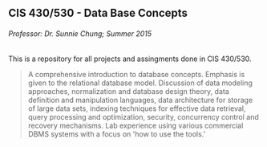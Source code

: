 CIS 430/530 - Data Base Concepts
---------------------------------
###### Professor: Dr. Sunnie Chung; Summer 2015

This is a repository for all projects and assingments done in CIS 430/530.

> A comprehensive introduction to database concepts. Emphasis is given to the relational database model. Discussion of data modeling approaches, normalization and database design theory, data definition and manipulation languages, data architecture for storage of large data sets, indexing techniques for effective data retrieval, query processing and optimization, security, concurrency control and recovery mechanisms. Lab experience using various commercial DBMS systems with a focus on 'how to use the tools.'
